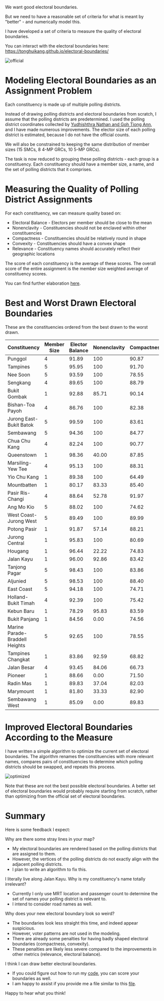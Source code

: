 We want good electoral boundaries.

But we need to have a reasonable set of criteria for what is meant by "better" - and numerically model this.

I have developed a set of criteria to measure the quality of electoral boundaries.

You can interact with the electoral boundaries here: https://tonghuikang.github.io/electoral-boundaries/

![official](https://i.imgur.com/mNtLvK1.png)


# Modeling Electoral Boundaries as an Assignment Problem

Each constituency is made up of multiple polling districts.

Instead of drawing polling districts and electoral boundaries from scratch, I assume that the polling districts are predetermined.
I used the polling district coordinates collected by [Yudhishthra Nathan and Goh Tiong Ann](https://www.facebook.com/yudhishthra/posts/pfbid02SgcvubpES3Rh7ht32qjCc4KCUCMRbwe5ozvpBu6kx2uUHioQy4HtYd6bBhevhjLKl), and I have made numerous improvements.
The elector size of each polling district is estimated, because I do not have the official counts.

We will also be constrained to keeping the same distribution of member sizes (15 SMCs, 8 4-MP GRCs, 10 5-MP GRCs).

The task is now reduced to grouping these polling districts - each group is a constituency.
Each constituency should have a member size, a name, and the set of polling districts that it comprises.


# Measuring the Quality of Polling District Assignments

For each constituency, we can measure quality based on:

- Electoral Balance - Electors per member should be close to the mean
- Nonenclavity - Constituencies should not be enclaved within other constituencies
- Compactness - Constituencies should be relatively round in shape
- Convexity - Constituencies should have a convex shape
- Relevance - Constituency names should accurately reflect their geographic locations

The score of each constituency is the average of these scores.
The overall score of the entire assignment is the member size weighted average of constituency scores.

You can find further elaboration [here](https://github.com/tonghuikang/electoral-boundaries/blob/master/SCORING.md).


# Best and Worst Drawn Electoral Boundaries

These are the constituencies ordered from the best drawn to the worst drawn.

| Constituency | Member Size | Elector Balance | Nonenclavity | Compactness | Convexity | Relevance | Constituency Score |
|--------------|-------------|-----------------|--------------|-------------|-----------|-----------|-------------------|
| Punggol | 4 | 91.89 | 100 | 90.87 | 81.94 | 100 | 91.89 |
| Tampines | 5 | 95.95 | 100 | 91.70 | 72.50 | 96.25 | 91.28 |
| Nee Soon | 5 | 93.59 | 100 | 78.55 | 87.88 | 94.00 | 90.80 |
| Sengkang | 4 | 89.65 | 100 | 88.79 | 88.06 | 95.12 | 89.65 |
| Bukit Gombak | 1 | 92.88 | 85.71 | 90.14 | 85.61 | 85.71 | 88.01 |
| Bishan-Toa Payoh | 4 | 86.76 | 100 | 82.38 | 88.26 | 76.57 | 86.76 |
| Jurong East-Bukit Batok | 5 | 99.59 | 100 | 83.61 | 60.87 | 67.62 | 82.34 |
| Sembawang | 5 | 94.36 | 100 | 84.77 | 77.83 | 54.34 | 82.26 |
| Chua Chu Kang | 4 | 82.24 | 100 | 90.77 | 81.70 | 80.06 | 82.24 |
| Queenstown | 1 | 98.36 | 40.00 | 87.85 | 91.12 | 90.91 | 81.65 |
| Marsiling-Yew Tee | 4 | 95.13 | 100 | 88.31 | 73.16 | 48.29 | 80.98 |
| Yio Chu Kang | 1 | 89.38 | 100 | 64.49 | 70.24 | 77.78 | 80.38 |
| Mountbatten | 1 | 80.17 | 83.33 | 85.40 | 82.34 | 57.15 | 77.68 |
| Pasir Ris-Changi | 4 | 88.64 | 52.78 | 91.97 | 84.71 | 68.94 | 77.41 |
| Ang Mo Kio | 5 | 88.02 | 100 | 74.62 | 70.72 | 49.09 | 76.49 |
| West Coast-Jurong West | 5 | 89.49 | 100 | 89.99 | 95.83 | 0.00 | 75.06 |
| Potong Pasir | 1 | 91.87 | 57.14 | 88.21 | 84.25 | 50.00 | 74.29 |
| Jurong Central | 1 | 95.83 | 100 | 80.69 | 88.74 | 0.00 | 73.05 |
| Hougang | 1 | 96.44 | 22.22 | 74.83 | 69.67 | 100 | 72.63 |
| Jalan Kayu | 1 | 96.00 | 92.86 | 83.42 | 87.73 | 0.00 | 72.00 |
| Tanjong Pagar | 5 | 98.43 | 100 | 83.86 | 66.71 | 7.58 | 71.32 |
| Aljunied | 5 | 98.53 | 100 | 88.40 | 69.30 | 0.00 | 71.25 |
| East Coast | 5 | 94.18 | 100 | 74.71 | 86.48 | 0.00 | 71.07 |
| Holland-Bukit Timah | 4 | 92.39 | 100 | 75.42 | 70.19 | 3.54 | 68.31 |
| Kebun Baru | 1 | 78.29 | 95.83 | 83.59 | 82.52 | 0.00 | 68.05 |
| Bukit Panjang | 1 | 84.56 | 0.00 | 74.56 | 76.60 | 100 | 67.14 |
| Marine Parade-Braddell Heights | 5 | 92.65 | 100 | 78.55 | 61.51 | 0.00 | 66.54 |
| Tampines Changkat | 1 | 83.86 | 92.59 | 68.82 | 67.76 | 0.00 | 62.61 |
| Jalan Besar | 4 | 93.45 | 84.06 | 66.73 | 63.34 | 4.76 | 62.47 |
| Pioneer | 1 | 88.66 | 0.00 | 71.50 | 77.59 | 66.67 | 60.88 |
| Radin Mas | 1 | 89.83 | 37.04 | 82.03 | 93.54 | 0.00 | 60.49 |
| Marymount | 1 | 81.80 | 33.33 | 82.90 | 81.58 | 14.29 | 58.78 |
| Sembawang West | 1 | 85.09 | 0.00 | 89.83 | 90.48 | 0.00 | 53.08 |


# Improved Electoral Boundaries According to the Measure

I have written a simple algorithm to optimize the current set of electoral boundaries.
The algorithm renames the constituencies with more relevant names, compares pairs of constituencies to determine which polling districts should be swapped, and repeats this process.

![optimized](https://i.imgur.com/DElL89P.png)

Note that these are not the best possible electoral boundaries.
A better set of electoral boundaries would probably require starting from scratch, rather than optimizing from the official set of electoral boundaries.


# Summary

Here is some feedback I expect:

Why are there some stray lines in your map?
- My electoral boundaries are rendered based on the polling districts that are assigned to them.
- However, the vertices of the polling districts do not exactly align with the adjacent polling districts.
- I plan to write an algorithm to fix this.


I literally live along Jalan Kayu. Why is my constituency's name totally irrelevant?
- Currently I only use MRT location and passenger count to determine the set of names your polling district is relevant to.
- I intend to consider road names as well.


Why does your new electoral boundary look so weird?
- The boundaries look less straight this time, and indeed appear suspicious.
- However, voter patterns are not used in the modeling.
- There are already some penalties for having badly shaped electoral boundaries (compactness, convexity).
- These penalties are likely less severe compared to the improvements in other metrics (relevance, electoral balance).


I think I can draw better electoral boundaries.
- If you could figure out how to run my [code](https://github.com/tonghuikang/electoral-boundaries), you can score your boundaries as well.
- I am happy to assist if you provide me a file similar to this [file](https://github.com/tonghuikang/electoral-boundaries/blob/master/assignments/official_ge_2025.json).


Happy to hear what you think!
